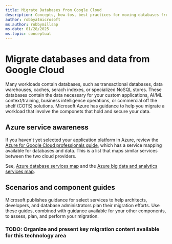 ```yaml
---
title: Migrate Databases from Google Cloud
description: Concepts, how-tos, best practices for moving databases from Google Cloud to Azure.
author: robbyatmicrosoft
ms.author: robbymillsap
ms.date: 01/28/2025
ms.topic: conceptual
---
```


# Migrate databases and data from Google Cloud

Many workloads contain databases, such as transactional databases, data warehouses, caches, serach indexes, or specialized NoSQL stores. These databases contain the data necessary for your custom applications, AI/ML context/training, business intelligence operations, or commercial off the shelf (COTS) solutions. Microsoft Azure has guidance to help you migrate a workload that involve the componets that hold and secure your data.

## Azure service awareness

If you haven't yet selected your application platform in Azure, review the [Azure for Google Cloud professionals guide](/azure/architecture/gcp-professional/), which has a service mapping available for databases and data. This is a list that maps similar services between the two cloud providers.

See, [Azure database services map](/azure/architecture/gcp-professional/services#data-platform) and the [Azure big data and analytics services map](/azure/architecture/gcp-professional/services#big-data-and-analytics).

## Scenarios and component guides

Microsoft publishes guidance for select services to help architects, developers, and database administrators plan their migration efforts. Use these guides, combined with guidance available for your other components, to assess, plan, and perform your migration.

### TODO: Organize and present key migration content available for this technology area
